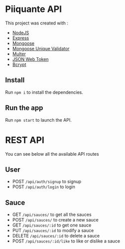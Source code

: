 # Piiquante API

This project was created with :
- [NodeJS](https://nodejs.org/en/)
- [Express](https://github.com/expressjs/express)
- [Mongoose](https://github.com/Automattic/mongoose)
- [Mongoose Unique Validator](https://github.com/blakehaswell/mongoose-unique-validator)
- [Multer](https://github.com/expressjs/multer)
- [JSON Web Token](https://github.com/joaquimserafim/json-web-token)
- [Bcrypt](https://github.com/kelektiv/node.bcrypt.js)

## Install

Run `npm i` to install the dependencies. 

## Run the app

Run `npm start` to launch the API.

# REST API

You can see below all the available API routes

## User

- POST `/api/auth/signup` to signup
- POST `/api/auth/login` to login

## Sauce

- GET `/api/sauces/` to get all the sauces
- POST `/api/sauces/` to create a new sauce
- GET `/api/sauces/:id` to get one sauce
- PUT `/api/sauces/:id` to modify a sauce
- DELETE `/api/sauces/:id` to delete a sauce
- POST `/api/sauces/:id/like` to like or dislike a sauce

